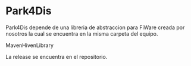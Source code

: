 Park4Dis
========

Park4Dis depende de una libreria de abstraccion para FiWare creada por nosotros la cual se encuentra en la misma carpeta del equipo. 
 
  MavenHivenLibrary
  
La release se encuentra en el repositorio.

